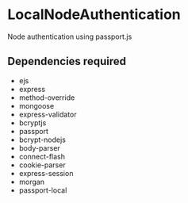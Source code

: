 # LocalNodeAuthentication
Node authentication using passport.js

## Dependencies required
* ejs
* express
* method-override
* mongoose
* express-validator
* bcryptjs
* passport
* bcrypt-nodejs
* body-parser
* connect-flash
* cookie-parser
* express-session
* morgan
* passport-local



  

